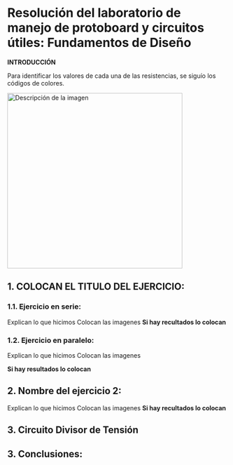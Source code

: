 # Resolución del laboratorio de manejo de protoboard y circuitos útiles: Fundamentos de Diseño
**INTRODUCCIÓN**

Para identificar los valores de cada una de las resistencias, se siguío los códigos de colores.

<img width="400" height="400" src="https://github.com/Alexander-Manosalva-Peralta/Proyecto-De-Fundamentos/assets/156023729/28129d6d-8994-4efb-aabd-dbf0d2cccc62" alt="Descripción de la imagen">

## 1. COLOCAN EL TITULO DEL EJERCICIO:
### 1.1. Ejercicio en serie:

Explican lo que hicimos
Colocan las imagenes
**Si hay recultados lo colocan**

### 1.2. Ejercicio en paralelo:
Explican lo que hicimos
Colocan las imagenes

**Si hay resultados lo colocan**

## 2. Nombre del ejercicio 2:

Explican lo que hicimos
Colocan las imagenes
**Si hay recultados lo colocan**

## 3. Circuito Divisor de Tensión

## 3. Conclusiones:

